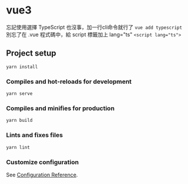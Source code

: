 # vue3

忘記使用選擇 TypeScript 也沒事，加一行cli命令就行了
`vue add typescript`  
別忘了在 .vue 程式碼中，給  script 標籤加上  lang="ts"
`<script lang="ts">`  

## Project setup
```
yarn install
```

### Compiles and hot-reloads for development
```
yarn serve
```

### Compiles and minifies for production
```
yarn build
```

### Lints and fixes files
```
yarn lint
```

### Customize configuration
See [Configuration Reference](https://cli.vuejs.org/config/).

